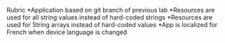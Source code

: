Rubric
*Application based on git branch of previous lab 
*Resources are used for all string values instead of hard-coded strings 
*Resources are used for String arrays instead of hard-coded values 
*App is localized for French when device language is changed 

